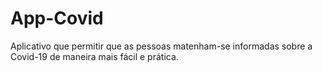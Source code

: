 # App-Covid
Aplicativo que permitir que as pessoas matenham-se informadas sobre a Covid-19 de maneira mais fácil e prática.
